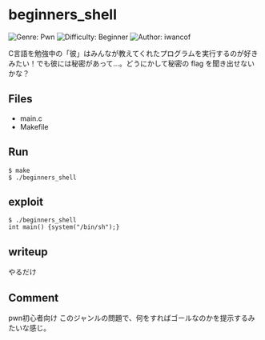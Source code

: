 # beginners_shell
![Genre: Pwn](https://img.shields.io/badge/genre-pwn-brightgreen?style=for-the-badge)
![Difficulty: Beginner](https://img.shields.io/badge/difficulty-Easy-blue?style=for-the-badge)
![Author: iwancof](https://img.shields.io/badge/author-iwancof-lightgrey?style=for-the-badge)

C言語を勉強中の「彼」はみんなが教えてくれたプログラムを実行するのが好きみたい！でも彼には秘密があって...。どうにかして秘密の flag を聞き出せないかな？

## Files
- main.c
- Makefile

## Run
```
$ make
$ ./beginners_shell
```

## exploit
```
$ ./beginners_shell
int main() {system("/bin/sh");}
```

## writeup
やるだけ

## Comment
pwn初心者向け
このジャンルの問題で、何をすればゴールなのかを提示するみたいな感じ。
